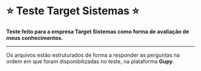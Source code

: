# :star: Teste Target Sistemas :star:

**Teste feito para a empresa Target Sistemas como forma de avaliação de meus conhecimentos.**

---

Os arquivos estão estruturados de forma a responder as perguntas na ordem em que foram disponibilizadas no teste, na plataforma **Gupy**.
